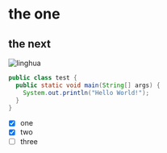 # the one

## the next

![linghua](https://img.yanlutong.com/uploadimg/image/20210830/20210830090752_94781.jpg)

``` java
public class test {
  public static void main(String[] args) {
    System.out.println("Hello World!");
  }
}
```

- [x] one
- [x] two
- [ ] three
